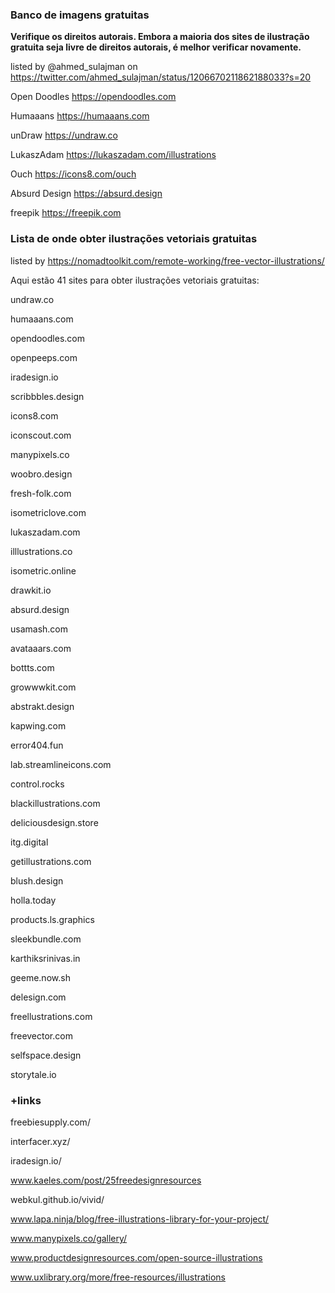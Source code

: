 ### Banco de imagens gratuitas

**Verifique os direitos autorais. Embora a maioria dos sites de ilustração gratuita seja livre de direitos autorais, é melhor verificar novamente.**

listed by @ahmed_sulajman on https://twitter.com/ahmed_sulajman/status/1206670211862188033?s=20

Open Doodles https://opendoodles.com

Humaaans https://humaaans.com

unDraw https://undraw.co

LukaszAdam https://lukaszadam.com/illustrations

Ouch https://icons8.com/ouch

Absurd Design https://absurd.design

freepik https://freepik.com

### Lista de onde obter ilustrações vetoriais gratuitas

listed by https://nomadtoolkit.com/remote-working/free-vector-illustrations/

Aqui estão 41 sites para obter ilustrações vetoriais gratuitas:

undraw.co

humaaans.com

opendoodles.com

openpeeps.com

iradesign.io

scribbbles.design

icons8.com

iconscout.com

manypixels.co

woobro.design

fresh-folk.com

isometriclove.com

lukaszadam.com

illlustrations.co

isometric.online

drawkit.io

absurd.design

usamash.com

avataaars.com

bottts.com

growwwkit.com

abstrakt.design

kapwing.com

error404.fun

lab.streamlineicons.com

control.rocks

blackillustrations.com

deliciousdesign.store

itg.digital

getillustrations.com

blush.design

holla.today

products.ls.graphics

sleekbundle.com

karthiksrinivas.in

geeme.now.sh

delesign.com

freellustrations.com

freevector.com

selfspace.design

storytale.io

### +links

freebiesupply.com/

interfacer.xyz/

iradesign.io/

www.kaeles.com/post/25freedesignresources

webkul.github.io/vivid/

www.lapa.ninja/blog/free-illustrations-library-for-your-project/

www.manypixels.co/gallery/

www.productdesignresources.com/open-source-illustrations

www.uxlibrary.org/more/free-resources/illustrations
